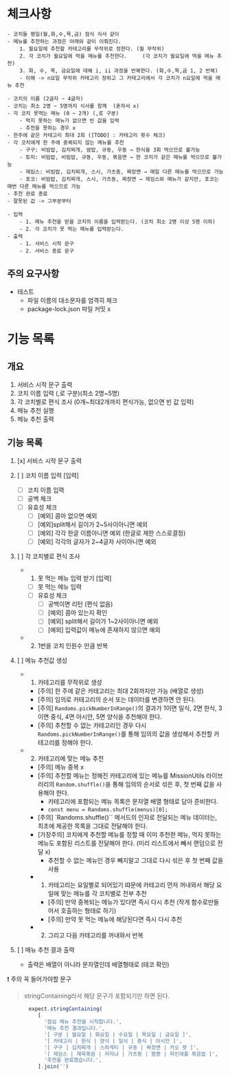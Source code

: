 # 체크사항

    - 코치들 평일(월,화,수,목,금) 점식 식사 같이
    - 메뉴를 추천하는 과정은 아래와 같이 이뤄진다.
        1. 월요일에 추천할 카테고리를 무작위로 정한다. (월 무작위)
        2. 각 코치가 월요일에 먹을 메뉴를 추천한다.     (각 코치가 월요일에 먹을 메뉴 추천)
        3. 화, 수, 목, 금요일에 대해 i, ii 과정을 반복한다. (화,수,목,금 1, 2 반복)
        - 이해 -> n요일 무작위 카테고리 정하고 그 카테고리에서 각 코치가 n요일에 먹을 메뉴 추천

    - 코치의 이름 (2글자 ~ 4글자)
    - 코치는 최소 2명 ~ 5명까지 식사를 함께  (혼자서 x)
    - 각 코치 못먹는 메뉴 (0 ~ 2개) (,로 구분)
        - 먹지 못하는 메뉴가 없으면 빈 값을 입력
        - 추천을 못하는 경우 x
    - 한주에 같은 카테고리 최대 2회 ([TODO] : 카테고리 횟수 체크)
    - 각 코치에게 한 주에 중복되지 않는 메뉴를 추천
        - 구구: 비빔밥, 김치찌개, 쌈밥, 규동, 우동 → 한식을 3회 먹으므로 불가능
        - 토미: 비빔밥, 비빔밥, 규동, 우동, 볶음면 → 한 코치가 같은 메뉴를 먹으므로 불가능
        - 제임스: 비빔밥, 김치찌개, 스시, 가츠동, 짜장면 → 매일 다른 메뉴를 먹으므로 가능
        - 포코: 비빔밥, 김치찌개, 스시, 가츠동, 짜장면 → 제임스와 메뉴가 같지만, 포코는 매번 다른 메뉴를 먹으므로 가능
    - 추천 완료 종료
    - 잘못된 값 -> 그부분부터

    - 입력
        - 1. 메뉴 추천을 받을 코치의 이름을 입력받는다. (코치 최소 2명 이상 5명 이하)
        - 2. 각 코치가 못 먹는 메뉴를 입력받는다.
    - 출력
        - 1. 서비스 시작 문구
        - 2. 서비스 종료 문구

## 주의 요구사항

- 테스트
  - 파일 이름의 대소문자를 엄격히 체크
  - package-lock.json 파일 커밋 x

# 기능 목록

## 개요

1. 서비스 시작 문구 출력
2. 코치 이름 입력 (,로 구분)(최소 2명~5명)
3. 각 코치별로 편식 조사 (0개~최대2개까지 편식가능, 없으면 빈 값 입력)
4. 메뉴 추천 실행
5. 메뉴 추천 출력

## 기능 목록

1. [x] 서비스 시작 문구 출력

2. [ ] 코치 이름 입력 [입력]

   - [ ] 코치 이름 입력
   - [ ] 공백 체크
   - [ ] 유효성 체크
     - [ ] [예외] 콤마 없으면 예외
     - [ ] [예외]split해서 길이가 2~5사이아니면 예외
     - [ ] [예외] 각각 한글 이름아니면 예외 (한글로 제한 스스로결정)
     - [ ] [예외] 각각의 글자가 2~4글자 사이아니면 예외

3. [ ] 각 코치별로 편식 조사

   - 1. 못 먹는 메뉴 입력 받기 [입력]
     - [ ] 못 먹는 메뉴 입력
     - [ ] 유효성 체크
       - [ ] 공백이면 리턴 (편식 없음)
       - [ ] [예외] 콤마 있는지 확인
       - [ ] [예외] split해서 길이가 1~2사이아니면 예외
       - [ ] [예외] 입력값이 메뉴에 존재하지 않으면 예외
   - 2. 1번을 코치 인원수 만큼 반복

4. [ ] 메뉴 추천값 생성

   - 1. 카테고리를 무작위로 생성

     - [주의] 한 주에 같은 카테고리는 최대 2회까지만 가능 (배열로 생성)
     - [주의] 임의로 카테고리의 순서 또는 데이터를 변경하면 안 된다.
     - [주의] `Randoms.pickNumberInRange()`의 결과가 1이면 일식, 2면 한식, 3이면 중식, 4면 아시안, 5면 양식을 추천해야 한다.
     - [주의] 추천할 수 없는 카테고리인 경우 다시 `Randoms.pickNumberInRange()`를 통해 임의의 값을 생성해서 추천할 카테고리를 정해야 한다.

   - 2. 카테고리에 맞는 메뉴 추천
     - [주의] 메뉴 중복 x
     - [주의] 추천할 메뉴는 정해진 카테고리에 있는 메뉴를 MissionUtils 라이브러리의 `Random.shuffle()`을 통해 임의의 순서로 섞은 후, 첫 번째 값을 사용해야 한다.
       - 카테고리에 포함되는 메뉴 목록은 문자열 배열 형태로 담아 준비한다.
       - `const menu = Randoms.shuffle(menus)[0];`
     - [주의] `Randoms.shuffle()`` 메서드의 인자로 전달되는 메뉴 데이터는, 최초에 제공한 목록을 그대로 전달해야 한다.
     - [가장주의] 코치에게 추천할 메뉴를 정할 때 이미 추천한 메뉴, 먹지 못하는 메뉴도 포함된 리스트를 전달해야 한다. (미리 리스트에서 빼서 랜덤으로 전달 x)
       - 추천할 수 없는 메뉴인 경우 빼지말고 그대로 다시 섞은 후 첫 번째 값을 사용
     - 1. 카테고리는 요일별로 되어있기 땨문에 카테고리 먼저 꺼내와서 해당 요일에 맞는 메뉴를 각 코치별로 전부 추천
       - [주의] 만약 중복되는 메뉴가 있다면 즉시 다시 추천 (작게 함수로만들어서 호출하는 형태로 하기)
       - [주의] 만약 못 먹는 메뉴에 해당된다면 즉시 다시 추천
     - 2. 그리고 다음 카테고리를 꺼내와서 반복

5. [ ] 메뉴 추천 결과 출력
   - 출력은 배열이 아니라 문자열인데 배열형태로 (테코 확인)

❗️ 주의 꼭 들어가야할 문구

> stringContaining라서 해당 문구가 포함되기만 하면 된다.

```js
       expect.stringContaining(
          [
            '점심 메뉴 추천을 시작합니다.',
            '메뉴 추천 결과입니다.',
            '[ 구분 | 월요일 | 화요일 | 수요일 | 목요일 | 금요일 ]',
            '[ 카테고리 | 한식 | 양식 | 일식 | 중식 | 아시안 ]',
            '[ 구구 | 김치찌개 | 스파게티 | 규동 | 짜장면 | 카오 팟 ]',
            '[ 제임스 | 제육볶음 | 라자냐 | 가츠동 | 짬뽕 | 파인애플 볶음밥 ]',
            '추천을 완료했습니다.',
          ].join('')
```
